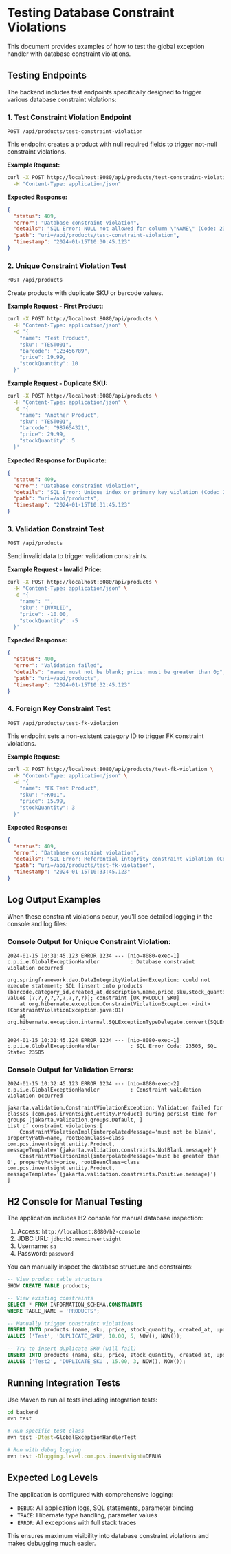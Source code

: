 # Testing Database Constraint Violations

This document provides examples of how to test the global exception handler with database constraint violations.

## Testing Endpoints

The backend includes test endpoints specifically designed to trigger various database constraint violations:

### 1. Test Constraint Violation Endpoint
```
POST /api/products/test-constraint-violation
```

This endpoint creates a product with null required fields to trigger not-null constraint violations.

**Example Request:**
```bash
curl -X POST http://localhost:8080/api/products/test-constraint-violation \
  -H "Content-Type: application/json"
```

**Expected Response:**
```json
{
  "status": 409,
  "error": "Database constraint violation",
  "details": "SQL Error: NULL not allowed for column \"NAME\" (Code: 23502, State: 23502)",
  "path": "uri=/api/products/test-constraint-violation",
  "timestamp": "2024-01-15T10:30:45.123"
}
```

### 2. Unique Constraint Violation Test
```
POST /api/products
```

Create products with duplicate SKU or barcode values.

**Example Request - First Product:**
```bash
curl -X POST http://localhost:8080/api/products \
  -H "Content-Type: application/json" \
  -d '{
    "name": "Test Product",
    "sku": "TEST001",
    "barcode": "123456789",
    "price": 19.99,
    "stockQuantity": 10
  }'
```

**Example Request - Duplicate SKU:**
```bash
curl -X POST http://localhost:8080/api/products \
  -H "Content-Type: application/json" \
  -d '{
    "name": "Another Product",
    "sku": "TEST001",
    "barcode": "987654321",
    "price": 29.99,
    "stockQuantity": 5
  }'
```

**Expected Response for Duplicate:**
```json
{
  "status": 409,
  "error": "Database constraint violation",
  "details": "SQL Error: Unique index or primary key violation (Code: 23505, State: 23505)",
  "path": "uri=/api/products",
  "timestamp": "2024-01-15T10:31:45.123"
}
```

### 3. Validation Constraint Test
```
POST /api/products
```

Send invalid data to trigger validation constraints.

**Example Request - Invalid Price:**
```bash
curl -X POST http://localhost:8080/api/products \
  -H "Content-Type: application/json" \
  -d '{
    "name": "",
    "sku": "INVALID",
    "price": -10.00,
    "stockQuantity": -5
  }'
```

**Expected Response:**
```json
{
  "status": 400,
  "error": "Validation failed",
  "details": "name: must not be blank; price: must be greater than 0;",
  "path": "uri=/api/products",
  "timestamp": "2024-01-15T10:32:45.123"
}
```

### 4. Foreign Key Constraint Test
```
POST /api/products/test-fk-violation
```

This endpoint sets a non-existent category ID to trigger FK constraint violations.

**Example Request:**
```bash
curl -X POST http://localhost:8080/api/products/test-fk-violation \
  -H "Content-Type: application/json" \
  -d '{
    "name": "FK Test Product",
    "sku": "FK001",
    "price": 15.99,
    "stockQuantity": 3
  }'
```

**Expected Response:**
```json
{
  "status": 409,
  "error": "Database constraint violation",
  "details": "SQL Error: Referential integrity constraint violation (Code: 23503, State: 23503)",
  "path": "uri=/api/products/test-fk-violation",
  "timestamp": "2024-01-15T10:33:45.123"
}
```

## Log Output Examples

When these constraint violations occur, you'll see detailed logging in the console and log files:

### Console Output for Unique Constraint Violation:
```
2024-01-15 10:31:45.123 ERROR 1234 --- [nio-8080-exec-1] c.p.i.e.GlobalExceptionHandler          : Database constraint violation occurred

org.springframework.dao.DataIntegrityViolationException: could not execute statement; SQL [insert into products (barcode,category_id,created_at,description,name,price,sku,stock_quantity,updated_at) values (?,?,?,?,?,?,?,?,?)]; constraint [UK_PRODUCT_SKU]
	at org.hibernate.exception.ConstraintViolationException.<init>(ConstraintViolationException.java:81)
	at org.hibernate.exception.internal.SQLExceptionTypeDelegate.convert(SQLExceptionTypeDelegate.java:59)
	...

2024-01-15 10:31:45.124 ERROR 1234 --- [nio-8080-exec-1] c.p.i.e.GlobalExceptionHandler          : SQL Error Code: 23505, SQL State: 23505
```

### Console Output for Validation Errors:
```
2024-01-15 10:32:45.123 ERROR 1234 --- [nio-8080-exec-2] c.p.i.e.GlobalExceptionHandler          : Constraint validation violation occurred

jakarta.validation.ConstraintViolationException: Validation failed for classes [com.pos.inventsight.entity.Product] during persist time for groups [jakarta.validation.groups.Default, ]
List of constraint violations:[
	ConstraintViolationImpl{interpolatedMessage='must not be blank', propertyPath=name, rootBeanClass=class com.pos.inventsight.entity.Product, messageTemplate='{jakarta.validation.constraints.NotBlank.message}'}
	ConstraintViolationImpl{interpolatedMessage='must be greater than 0', propertyPath=price, rootBeanClass=class com.pos.inventsight.entity.Product, messageTemplate='{jakarta.validation.constraints.Positive.message}'}
]
```

## H2 Console for Manual Testing

The application includes H2 console for manual database inspection:

1. Access: `http://localhost:8080/h2-console`
2. JDBC URL: `jdbc:h2:mem:inventsight`
3. Username: `sa`
4. Password: `password`

You can manually inspect the database structure and constraints:

```sql
-- View product table structure
SHOW CREATE TABLE products;

-- View existing constraints
SELECT * FROM INFORMATION_SCHEMA.CONSTRAINTS 
WHERE TABLE_NAME = 'PRODUCTS';

-- Manually trigger constraint violations
INSERT INTO products (name, sku, price, stock_quantity, created_at, updated_at) 
VALUES ('Test', 'DUPLICATE_SKU', 10.00, 5, NOW(), NOW());

-- Try to insert duplicate SKU (will fail)
INSERT INTO products (name, sku, price, stock_quantity, created_at, updated_at) 
VALUES ('Test2', 'DUPLICATE_SKU', 15.00, 3, NOW(), NOW());
```

## Running Integration Tests

Use Maven to run all tests including integration tests:

```bash
cd backend
mvn test

# Run specific test class
mvn test -Dtest=GlobalExceptionHandlerTest

# Run with debug logging
mvn test -Dlogging.level.com.pos.inventsight=DEBUG
```

## Expected Log Levels

The application is configured with comprehensive logging:

- `DEBUG`: All application logs, SQL statements, parameter binding
- `TRACE`: Hibernate type handling, parameter values
- `ERROR`: All exceptions with full stack traces

This ensures maximum visibility into database constraint violations and makes debugging much easier.